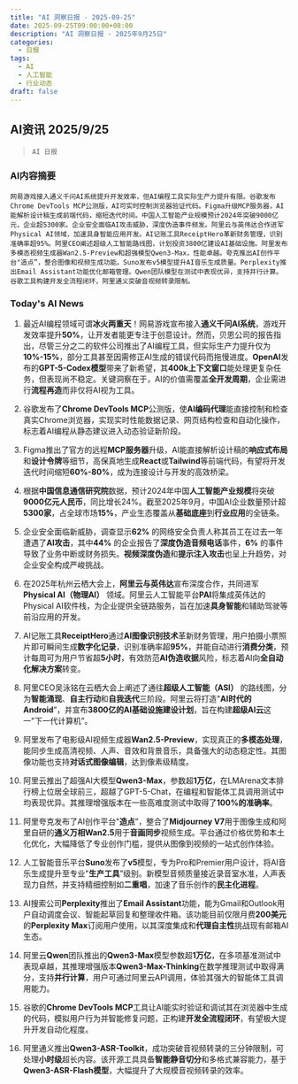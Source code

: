 ```yaml
---
title: "AI 洞察日报 - 2025-09-25"
date: 2025-09-25T09:00:00+08:00
description: "AI 洞察日报 - 2025年9月25日"
categories:
  - 日报
tags:
  - AI
  - 人工智能
  - 行业动态
draft: false
---
```


## AI资讯 2025/9/25

>  `AI 日报` 



### **AI内容摘要**

```
网易游戏接入通义千问AI系统提升开发效率，但AI编程工具实际生产力提升有限。谷歌发布Chrome DevTools MCP公测版，AI可实时控制浏览器验证代码。Figma升级MCP服务器，AI能解析设计稿生成前端代码，缩短迭代时间。中国人工智能产业规模预计2024年突破9000亿元，企业超5300家。企业安全面临AI攻击威胁，深度伪造事件频发。阿里云与英伟达合作进军Physical AI领域，加速具身智能应用开发。AI记账工具ReceiptHero革新财务管理，识别准确率超95%。阿里CEO阐述超级人工智能路线图，计划投资3800亿建设AI基础设施。阿里发布多模态视频生成器Wan2.5-Preview和超强模型Qwen3-Max，性能卓越。夸克推出AI创作平台"造点”，整合图像和视频生成功能。Suno发布v5模型提升AI音乐生成质量。Perplexity推出Email Assistant功能优化邮箱管理。Qwen团队模型在测试中表现优异，支持并行计算。谷歌工具构建开发全流程闭环，阿里通义突破音视频转录限制。
```



### **Today's AI News**

1.  最近AI编程领域可谓**冰火两重天**！网易游戏宣布接入**通义千问AI系统**，游戏开发效率提升**50%**，让开发者能更专注于创意设计。然而，贝恩公司的报告指出，尽管三分之二的软件公司推出了AI编程工具，但实际生产力提升仅为**10%-15%**，部分工具甚至因需修正AI生成的错误代码而拖慢进度。**OpenAI**发布的**GPT-5-Codex模型**带来了新希望，其**400k上下文窗口**能处理更复杂任务，但表现尚不稳定。关键洞察在于，AI的价值需覆盖**全开发周期**，企业需进行**流程再造**而非仅将AI视为工具。

2.  谷歌发布了**Chrome DevTools MCP**公测版，使**AI编码代理**能直接控制和检查真实Chrome浏览器，实现实时性能数据记录、网页结构检查和自动化操作，标志着AI编程从静态建议进入动态验证新阶段。

3.  Figma推出了官方的远程**MCP服务器**升级，AI能直接解析设计稿的**响应式布局**和**设计令牌**等细节，高保真地生成**React**或**Tailwind**等前端代码，有望将开发迭代时间缩短**60%-80%**，成为连接设计与开发的高效桥梁。

4.  根据**中国信息通信研究院**数据，预计2024年中国**人工智能产业规模**将突破**9000亿元人民币**，同比增长24%。截至2025年9月，中国AI企业数量预计超**5300家**，占全球市场**15%**，产业生态覆盖从**基础底座**到**行业应用**的全链条。

5.  企业安全面临新威胁，调查显示**62%** 的网络安全负责人称其员工在过去一年遭遇了**AI攻击**，其中**44%** 的企业报告了**深度伪造音频电话**事件，**6%** 的事件导致了业务中断或财务损失。**视频深度伪造**和**提示注入攻击**也呈上升趋势，对企业安全构成严峻挑战。

6.  在2025年杭州云栖大会上，**阿里云与英伟达**宣布深度合作，共同进军**Physical AI（物理AI）** 领域。阿里云人工智能平台**PAI**将集成英伟达的Physical AI软件栈，为企业提供全链路服务，旨在加速**具身智能**和辅助驾驶等前沿应用的开发。

7.  AI记账工具**ReceiptHero**通过**AI图像识别技术**革新财务管理，用户拍摄小票照片即可瞬间生成**数字化记录**，识别准确率超**95%**，并能自动进行**消费分类**，预计每周可为用户节省超**5小时**，有效防范**AI伪造收据**风险，标志着AI向**全自动化解决方案**转变。

8.  阿里CEO吴泳铭在云栖大会上阐述了通往**超级人工智能（ASI）** 的路线图，分为**智能涌现**、**自主行动**和**自我迭代**三阶段。阿里云将打造"**AI时代的Android**”，并宣布**3800亿的AI基础设施建设计划**，旨在构建**超级AI云**这一"下一代计算机”。

9.  阿里发布了电影级AI视频生成器**Wan2.5-Preview**，实现真正的**多模态处理**，能同步生成高清视频、人声、音效和背景音乐，具备强大的动态稳定性。其图像功能也支持**对话式图像编辑**，达到像素级精度。

10. 阿里云推出了超强AI大模型**Qwen3-Max**，参数超**1万亿**，在LMArena文本排行榜上位居全球前三，超越了GPT-5-Chat，在编程和智能体工具调用测试中均表现优异。其推理增强版本在一些高难度测试中取得了**100%的准确率**。

11. 阿里夸克发布了AI创作平台"**造点**”，整合了**Midjourney V7**用于图像生成和阿里自研的**通义万相Wan2.5**用于**音画同步**视频生成。平台通过价格优势和本土化优化，大幅降低了专业创作门槛，提供从图像到视频的一站式创作体验。

12. 人工智能音乐平台**Suno**发布了**v5**模型，专为Pro和Premier用户设计，将AI音乐生成提升至专业"**生产工具**”级别。新模型音频质量接近录音室水准，人声表现力自然，并支持精细控制如**二重唱**，加速了音乐创作的**民主化进程**。

13. AI搜索公司**Perplexity**推出了**Email Assistant**功能，能为Gmail和Outlook用户自动调度会议、智能起草回复和整理收件箱。该功能目前仅限月费**200美元**的**Perplexity Max**订阅用户使用，以其深度集成和**代理自主性**挑战现有邮箱AI生态。

14. 阿里云**Qwen**团队推出的**Qwen3-Max**模型参数超**1万亿**，在多项基准测试中表现卓越，其推理增强版本**Qwen3-Max-Thinking**在数学推理测试中取得满分，支持**并行计算**，用户可通过阿里云API调用，体验其强大的智能体工具调用能力。

15. 谷歌的**Chrome DevTools MCP**工具让AI能实时验证和调试其在浏览器中生成的代码，模拟用户行为并智能修复问题，正构建**开发全流程闭环**，有望极大提升开发自动化程度。

16. 阿里通义推出**Qwen3-ASR-Toolkit**，成功突破音视频转录的三分钟限制，可处理**小时级**超长内容。该开源工具具备**智能静音切分**和多格式兼容能力，基于**Qwen3-ASR-Flash模型**，大幅提升了大规模音视频转录的效率。